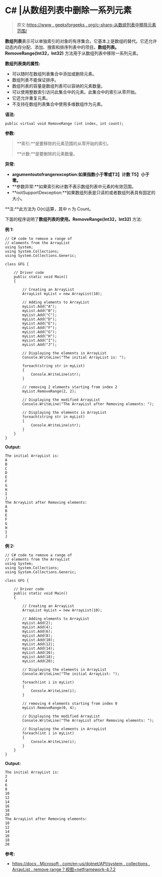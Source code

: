 # C# |从数组列表中删除一系列元素

> 原文:[https://www . geeksforgeeks . org/c-sharp-从数组列表中移除元素范围/](https://www.geeksforgeeks.org/c-sharp-remove-a-range-of-elements-from-the-arraylist/)

**数组列表**表示可以单独索引的对象的有序集合。它基本上是数组的替代。它还允许动态内存分配、添加、搜索和排序列表中的项目。**数组列表。RemoveRange(Int32，Int32)** 方法用于从数组列表中移除一系列元素。

**数组列表类的属性:**

*   可以随时在数组列表集合中添加或删除元素。
*   数组列表不能保证排序。
*   数组列表的容量是数组列表可以容纳的元素数量。
*   可以使用整数索引访问此集合中的元素。此集合中的索引从零开始。
*   它还允许重复元素。
*   不支持在数组列表集合中使用多维数组作为元素。

**语法:**

```
public virtual void RemoveRange (int index, int count);

```

**参数:**

> **索引:**是要移除的元素范围的从零开始的索引。
> 
> **计数:**是要删除的元素数量。

**异常:**

*   **argumentoutofrangerexception:**如果指数小于零或**T3】计数 T5】小于零。**
*   **参数异常:**如果索引和计数不表示数组列表中元素的有效范围。
*   **notSupportDexception:**如果数组列表是只读的或者数组列表具有固定的大小。

**注:**此方法为 O(n)运算，其中 n 为 Count。

下面的程序说明了**数组列表的使用。RemoveRange(Int32，Int32)** 方法:

**例 1:**

```
// C# code to remove a range of
// elements from the ArrayList
using System;
using System.Collections;
using System.Collections.Generic;

class GFG {

    // Driver code
    public static void Main()
    {

        // Creating an ArrayList
        ArrayList myList = new ArrayList(10);

        // Adding elements to ArrayList
        myList.Add("A");
        myList.Add("B");
        myList.Add("C");
        myList.Add("D");
        myList.Add("E");
        myList.Add("F");
        myList.Add("G");
        myList.Add("H");
        myList.Add("I");
        myList.Add("J");

        // Displaying the elements in ArrayList
        Console.WriteLine("The initial ArrayList is: ");

        foreach(string str in myList)
        {
            Console.WriteLine(str);
        }

        // removing 2 elements starting from index 2
        myList.RemoveRange(2, 2);

        // Displaying the modified ArrayList
        Console.WriteLine("The ArrayList after Removing elements: ");

        // Displaying the elements in ArrayList
        foreach(string str in myList)
        {
            Console.WriteLine(str);
        }
    }
}
```

**Output:**

```
The initial ArrayList is: 
A
B
C
D
E
F
G
H
I
J
The ArrayList after Removing elements: 
A
B
E
F
G
H
I
J

```

**例 2:**

```
// C# code to remove a range of
// elements from the ArrayList
using System;
using System.Collections;
using System.Collections.Generic;

class GFG {

    // Driver code
    public static void Main()
    {

        // Creating an ArrayList
        ArrayList myList = new ArrayList(10);

        // Adding elements to ArrayList
        myList.Add(2);
        myList.Add(4);
        myList.Add(6);
        myList.Add(8);
        myList.Add(10);
        myList.Add(12);
        myList.Add(14);
        myList.Add(16);
        myList.Add(18);
        myList.Add(20);

        // Displaying the elements in ArrayList
        Console.WriteLine("The initial ArrayList: ");

        foreach(int i in myList)
        {
            Console.WriteLine(i);
        }

        // removing 4 elements starting from index 0
        myList.RemoveRange(0, 4);

        // Displaying the modified ArrayList
        Console.WriteLine("The ArrayList after Removing elements: ");

        // Displaying the elements in ArrayList
        foreach(int i in myList)
        {
            Console.WriteLine(i);
        }
    }
}
```

**Output:**

```
The initial ArrayList is: 
2
4
6
8
10
12
14
16
18
20
The ArrayList after Removing elements: 
10
12
14
16
18
20

```

**参考:**

*   [https://docs . Microsoft . com/en-us/dotnet/API/system . collections . ArrayList . remove range？视图=netframework-4.7.2](https://docs.microsoft.com/en-us/dotnet/api/system.collections.arraylist.removerange?view=netframework-4.7.2)